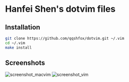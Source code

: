 Hanfei Shen's dotvim files
==========================

Installation
------------

```sh
git clone https://github.com/qqshfox/dotvim.git ~/.vim
cd ~/.vim
make install
```

Screenshots
-----------

![screenshot_macvim](https://raw.github.com/qqshfox/dotvim/master/img/screenshot_macvim.png)
![screenshot_vim](https://raw.github.com/qqshfox/dotvim/master/img/screenshot_vim.png)
